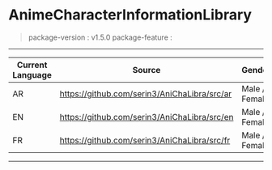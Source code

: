 # AnimeCharacterInformationLibrary

> package-version : v1.5.0
> package-feature :
----------------------------------------------------------------------------------------------
|   Current Language     |                     Source                        |    Gender     |
| ---------------------- | ------------------------------------------------- | ------------- |
| AR                     | https://github.com/serin3/AniChaLibra/src/ar      | Male / Female |
| EN                     | https://github.com/serin3/AniChaLibra/src/en      | Male / Female |
| FR                     | https://github.com/serin3/AniChaLibra/src/fr      | Male / Female |
----------------------------------------------------------------------------------------------
